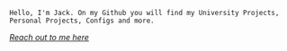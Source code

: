 ```
Hello, I'm Jack. On my Github you will find my University Projects, Personal Projects, Configs and more. 
```

*[Reach out to me here](https://www.linkedin.com/in/devjacjef/)*
